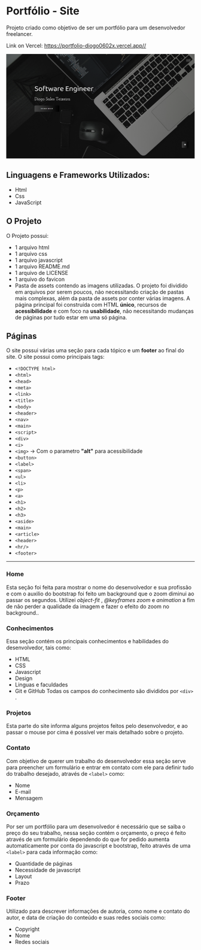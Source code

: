 # Portfólio - Site
Projeto criado como objetivo de ser um portfólio para um desenvolvedor freelancer.

Link on Vercel: <https://portfolio-diogo0602x.vercel.app//>

![Portfolio](/assets/Landing-page.PNG)

## Linguagens e Frameworks Utilizados:
- Html
- Css
- JavaScript

## O Projeto
O Projeto possui:
- 1 arquivo html
- 1 arquivo css
- 1 arquivo javascript
- 1 arquivo README.md
- 1 arquivo de LICENSE
- 1 arquivo do favicon
- Pasta de assets contendo as imagens utilizadas.
O projeto foi dividido em arquivos por serem poucos, não necessitando criação de pastas mais complexas, além da pasta de assets por conter várias imagens.
A página principal foi construída com HTML **único**, recursos de **acessibilidade** e com foco na **usabilidade**, não necessitando mudanças de páginas por tudo estar em uma só página.

## Páginas
O site possui várias uma seção para cada tópico e um **footer** ao final do site.
O site possui como principais tags:
- `<!DOCTYPE html>`
- `<html>`
- `<head>`
- `<meta>`
- `<link>`
- `<title>`
- `<body>`
- `<header>`
- `<nav>`
- `<main>`
- `<script>`
- `<div>`
- `<i>`
- `<img>` -> Com o parametro **"alt"** para acessibilidade
- `<button>`
- `<label>`
- `<span>`
- `<ul>`
- `<li>`
- `<p>`
- `<a>`
- `<h1>`
- `<h2>`
- `<h3>`
- `<aside>`
- `<main>`
- `<article>`
- `<header>`
- `<hr/>`
- `<footer>`
---
### Home
Esta seção foi feita para mostrar o nome do desenvolvedor e sua profissão e com o auxilio do bootstrap foi feito um background que o zoom diminui ao passar os segundos.
Utilizei *object-fit* , *@keyframes zoom* e *animation* a fim de não perder a qualidade da imagem e fazer o efeito do zoom no background..

### Conhecimentos
Essa seção contém os principais conhecimentos e habilidades do desenvolvedor, tais como:
- HTML
- CSS
- Javascript
- Design
- Linguas e faculdades
- Git e GitHub
Todas os campos do conhecimento são divididos por `<div>` .

### Projetos
Esta parte do site informa alguns projetos feitos pelo desenvolvedor, e ao passar o mouse por cima é possível ver mais detalhado sobre o projeto.

### Contato
Com objetivo de querer um trabalho do desenvolvedor essa seção serve para preencher um formulário e entrar em contato com ele para definir tudo do trabalho desejado, através de `<label>` como:
- Nome
- E-mail
- Mensagem

### Orçamento
Por ser um portfólio para um desenvolvedor é necessário que se saiba o preço do seu trabalho, nessa seção contém o orçamento, o preço é feito através de um formulário dependendo do que for pedido aumenta automaticamente por conta do javascript e bootstrap, feito através de uma `<label>` para cada informação como:
- Quantidade de páginas
- Necessidade de javascript
- Layout
- Prazo

### Footer
Utilizado para descrever informações de autoria, como nome e contato do autor, e data de criação do conteúdo e suas redes sociais como:
- Copyright
- Nome
- Redes sociais